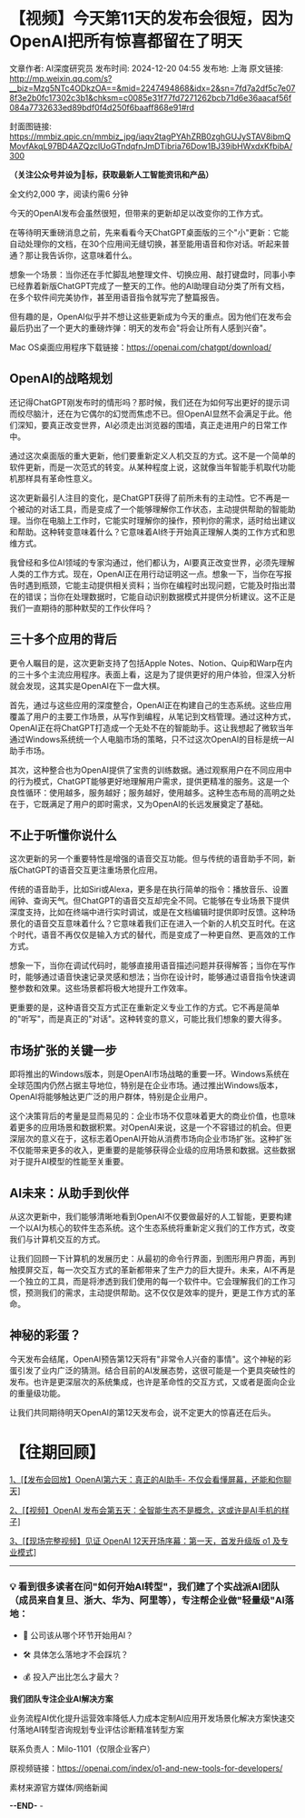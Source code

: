 # 【视频】今天第11天的发布会很短，因为OpenAI把所有惊喜都留在了明天

文章作者: AI深度研究员
发布时间: 2024-12-20 04:55
发布地: 上海
原文链接: http://mp.weixin.qq.com/s?__biz=Mzg5NTc4ODkzOA==&mid=2247494868&idx=2&sn=7fd7a2df5c7e078f3e2b0fc17302c3b1&chksm=c0085e31f77fd7271262bcb71d6e36aacaf56f084a7732633ed89bdf0f4d250f6baaff868e91#rd

封面图链接: https://mmbiz.qpic.cn/mmbiz_jpg/iaqv2tagPYAhZRB0zghGUJySTAV8ibmQMovfAkqL97BD4AZQzclUoGTndqfnJmDTibria76Dow1BJ39ibHWxdxKfbibA/300

**（关注公众号并设为🌟标，获取最新人工智能资讯和产品）**

全文约2,000 字，阅读约需6 分钟

今天的OpenAI发布会虽然很短，但带来的更新却足以改变你的工作方式。

在等待明天重磅消息之前，先来看看今天ChatGPT桌面版的三个"小"更新：它能自动处理你的文档，在30个应用间无缝切换，甚至能用语音和你对话。听起来普通？那让我告诉你，这意味着什么。

想象一个场景：当你还在手忙脚乱地整理文件、切换应用、敲打键盘时，同事小李已经靠着新版ChatGPT完成了一整天的工作。他的AI助理自动分类了所有文档，在多个软件间完美协作，甚至用语音指令就写完了整篇报告。

但有趣的是，OpenAI似乎并不想让这些更新成为今天的重点。因为他们在发布会最后扔出了一个更大的重磅炸弹：明天的发布会"将会让所有人感到兴奋"。

Mac OS桌面应用程序下载链接：https://openai.com/chatgpt/download/

## OpenAI的战略规划

还记得ChatGPT刚发布时的情形吗？那时候，我们还在为如何写出更好的提示词而绞尽脑汁，还在为它偶尔的幻觉而焦虑不已。但OpenAI显然不会满足于此。他们深知，要真正改变世界，AI必须走出浏览器的围墙，真正走进用户的日常工作中。

通过这次桌面版的重大更新，他们要重新定义人机交互的方式。这不是一个简单的软件更新，而是一次范式的转变。从某种程度上说，这就像当年智能手机取代功能机那样具有革命性意义。

这次更新最引人注目的变化，是ChatGPT获得了前所未有的主动性。它不再是一个被动的对话工具，而是变成了一个能够理解你工作状态，主动提供帮助的智能助理。当你在电脑上工作时，它能实时理解你的操作，预判你的需求，适时给出建议和帮助。这种转变意味着什么？它意味着AI终于开始真正理解人类的工作方式和思维方式。

我曾经和多位AI领域的专家沟通过，他们都认为，AI要真正改变世界，必须先理解人类的工作方式。现在，OpenAI正在用行动证明这一点。想象一下，当你在写报告时遇到瓶颈，它能主动提供相关资料；当你在编程时出现问题，它能及时指出潜在的错误；当你在处理数据时，它能自动识别数据模式并提供分析建议。这不正是我们一直期待的那种默契的工作伙伴吗？

## 三十多个应用的背后

更令人瞩目的是，这次更新支持了包括Apple
Notes、Notion、Quip和Warp在内的三十多个主流应用程序。表面上看，这是为了提供更好的用户体验，但深入分析就会发现，这其实是OpenAI在下一盘大棋。

首先，通过与这些应用的深度整合，OpenAI正在构建自己的生态系统。这些应用覆盖了用户的主要工作场景，从写作到编程，从笔记到文档管理。通过这种方式，OpenAI正在将ChatGPT打造成一个无处不在的智能助手。这让我想起了微软当年通过Windows系统统一个人电脑市场的策略，只不过这次OpenAI的目标是统一AI助手市场。

其次，这种整合也为OpenAI提供了宝贵的训练数据。通过观察用户在不同应用中的行为模式，ChatGPT能够更好地理解用户需求，提供更精准的服务。这是一个良性循环：使用越多，服务越好；服务越好，使用越多。这种生态布局的高明之处在于，它既满足了用户的即时需求，又为OpenAI的长远发展奠定了基础。

## 不止于听懂你说什么

这次更新的另一个重要特性是增强的语音交互功能。但与传统的语音助手不同，新版ChatGPT的语音交互更注重场景化应用。

传统的语音助手，比如Siri或Alexa，更多是在执行简单的指令：播放音乐、设置闹钟、查询天气。但ChatGPT的语音交互却完全不同。它能够在专业场景下提供深度支持，比如在终端中进行实时调试，或是在文档编辑时提供即时反馈。这种场景化的语音交互意味着什么？它意味着我们正在进入一个新的人机交互时代。在这个时代，语音不再仅仅是输入方式的替代，而是变成了一种更自然、更高效的工作方式。

想象一下，当你在调试代码时，能够直接用语音描述问题并获得解答；当你在写作时，能够通过语音快速记录灵感和想法；当你在设计时，能够通过语音指令快速调整参数和效果。这些场景都将极大地提升工作效率。

更重要的是，这种语音交互方式正在重新定义专业工作的方式。它不再是简单的"听写"，而是真正的"对话"。这种转变的意义，可能比我们想象的要大得多。

## 市场扩张的关键一步

即将推出的Windows版本，则是OpenAI市场战略的重要一环。Windows系统在全球范围内仍然占据主导地位，特别是在企业市场。通过推出Windows版本，OpenAI将能够触达更广泛的用户群体，特别是企业用户。

这个决策背后的考量是显而易见的：企业市场不仅意味着更大的商业价值，也意味着更多的应用场景和数据积累。对OpenAI来说，这是一个不容错过的机会。但更深层次的意义在于，这标志着OpenAI开始从消费市场向企业市场扩张。这种扩张不仅能带来更多的收入，更重要的是能够获得企业级的应用场景和数据。这些数据对于提升AI模型的性能至关重要。

## AI未来：从助手到伙伴

从这次更新中，我们能够清晰地看到OpenAI不仅要做最好的人工智能，更要构建一个以AI为核心的软件生态系统。这个生态系统将重新定义我们的工作方式，改变我们与计算机交互的方式。

让我们回顾一下计算机的发展历史：从最初的命令行界面，到图形用户界面，再到触摸屏交互，每一次交互方式的革新都带来了生产力的巨大提升。未来，AI不再是一个独立的工具，而是将渗透到我们使用的每一个软件中。它会理解我们的工作习惯，预测我们的需求，主动提供帮助。这不仅仅是效率的提升，更是工作方式的革命。

## 神秘的彩蛋？

今天发布会结尾，OpenAI预告第12天将有"非常令人兴奋的事情"。这个神秘的彩蛋引发了业内广泛的猜测。结合目前的AI发展态势，这很可能是一个更具突破性的发布。也许是更深层次的系统集成，也许是革命性的交互方式，又或者是面向企业的重量级功能。

让我们共同期待明天OpenAI的第12天发布会，说不定更大的惊喜还在后头。

# 【往期回顾】

[1、[【发布会回放】OpenAI第六天：真正的AI助手-
不仅会看懂屏幕，还能和你聊天]](https://mp.weixin.qq.com/s?__biz=Mzg5NTc4ODkzOA==&mid=2247494744&idx=1&sn=e4564dfc61783ce330fa0f7807b43f30&scene=21#wechat_redirect)

[2、[【视频】OpenAI
发布会第五天：全智能生态不是概念，这或许是AI手机的样子]](https://mp.weixin.qq.com/s?__biz=Mzg5NTc4ODkzOA==&mid=2247494714&idx=1&sn=60866c7684338753753f81f0628183fa&scene=21#wechat_redirect)

[3、[【现场完整视频】见证 OpenAI 12天开场序幕：第一天，首发升级版 o1
及专业模式]](https://mp.weixin.qq.com/s?__biz=Mzg5NTc4ODkzOA==&mid=2247494553&idx=1&sn=7f8ee3c545c2e4f864f37e709186f38f&scene=21#wechat_redirect)

* * *

### 💡 看到很多读者在问"如何开始AI转型"，我们建了个实战派AI团队（成员来自复旦、浙大、华为、阿里等），专注帮企业做"轻量级"AI落地：

  * 🎯 公司该从哪个环节开始用AI？

  * 🛠️ 具体怎么落地才不会踩坑？

  * 💰 投入产出比怎么才最大？

**我们团队专注企业AI解决方案**

业务流程AI优化提升运营效率降低人力成本定制AI应用开发场景化解决方案快速交付落地AI转型咨询规划专业评估诊断精准转型方案

联系负责人：Milo-1101（仅限企业客户）

原视频链接：https://openai.com/index/o1-and-new-tools-for-developers/

素材来源官方媒体/网络新闻

**\--END-** -

